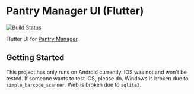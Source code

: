 # Pantry Manager UI (Flutter)

[![Build Status](https://drone.mjy-home.duckdns.org/api/badges/senbeiwabaka/pantry-manager-ui-flutter/status.svg?ref=refs/heads/main)](https://drone.mjy-home.duckdns.org/senbeiwabaka/pantry-manager-ui-flutter)

Flutter UI for [Pantry Manager](https://github.com/senbeiwabaka/pantry-manager-api).

## Getting Started

This project has only runs on Android currently. IOS was not and won't be tested. If someone wants to test IOS, please do. Windows is broken due to `simple_barcode_scanner`. Web is broken due to `sqlite3`.
